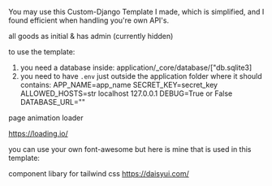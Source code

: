 You may use this Custom-Django Template I made, which is simplified, and I found efficient when handling you're own API's.

all goods as initial & has admin (currently hidden)

to use the template:
1. you need a database inside:
application/_core/database/["db.sqlite3]
2. you need to have `.env` just outside the application folder
where it should contains:
APP_NAME=app_name
SECRET_KEY=secret_key
ALLOWED_HOSTS=str localhost 127.0.0.1
DEBUG=True or False
DATABASE_URL=""






page animation loader

https://loading.io/

you can use your own font-awesome but here is mine that is used in this template:
<script src="https://kit.fontawesome.com/7a54e52029.js" crossorigin="anonymous"></script>


component libary for tailwind css
https://daisyui.com/

